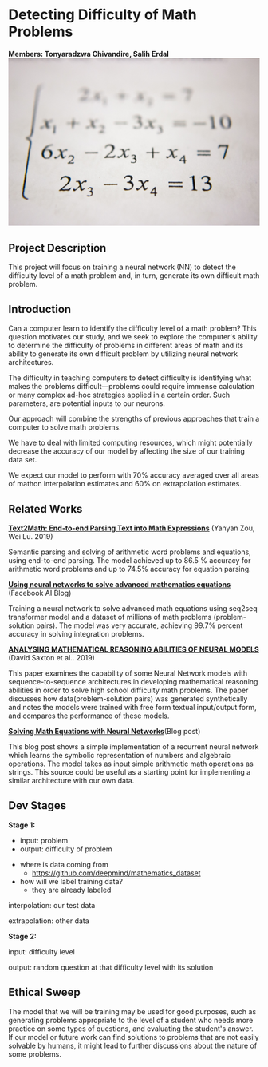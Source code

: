 # Detecting Difficulty of Math Problems
**Members: Tonyaradzwa Chivandire, Salih Erdal**
![](mathematics.jpeg)

## Project Description

This project will focus on training a neural network (NN) to detect the difficulty level of a math problem and, in turn, generate its own difficult math problem. 

## Introduction

Can a computer learn to identify the difficulty level of a math problem? This question motivates our study, and we seek to explore the computer's ability to determine the difficulty of problems in different areas of math and its ability to generate its own difficult problem by utilizing neural network architectures.

The difficulty in teaching computers to detect difficulty is identifying what makes the problems difficult—problems could require immense calculation or many complex ad-hoc strategies applied in a certain order. Such parameters, are potential inputs to our neurons. 

Our approach will combine the strengths of previous approaches that train a computer to solve math problems.

We have to deal with limited computing resources, which might potentially decrease the accuracy of our model by affecting the size of our training data set.

We expect our model to perform with 70% accuracy averaged over all areas of mathon interpolation estimates and 60% on extrapolation estimates. 

## Related Works
[**Text2Math: End-to-end Parsing Text into Math Expressions**](https://arxiv.org/abs/1910.06571)
(Yanyan Zou, Wei Lu. 2019)

Semantic parsing and solving of arithmetic word problems and equations, using end-to-end parsing. The model achieved up to 86.5 % accuracy for arithmetic word problems and up to 74.5% accuracy for equation parsing.

[**Using neural networks to solve advanced mathematics equations**](https://ai.facebook.com/blog/using-neural-networks-to-solve-advanced-mathematics-equations/)
(Facebook AI Blog)

Training a neural network to solve advanced math equations using seq2seq transformer model and a dataset of millions of math problems (problem-solution pairs). The model was very accurate, achieving 99.7% percent accuracy in solving integration problems.

[**ANALYSING MATHEMATICAL REASONING ABILITIES OF NEURAL MODELS**](https://openreview.net/pdf?id=H1gR5iR5FX) (David Saxton et al.. 2019)

This paper examines the capability of some Neural Network models with sequence-to-sequence architectures in developing mathematical reasoning abilities in order to solve high school difficulty math problems. The paper discusses how data(problem-solution pairs) was generated synthetically and notes the models were trained with free form textual input/output form, and compares the performance of these models.

[**Solving Math Equations with Neural Networks**](https://ai.plainenglish.io/solving-math-equations-with-neural-networks-f015351995e8)(Blog post)

This blog post shows a simple implementation of a recurrent neural network which learns the symbolic representation of numbers and algebraic operations. The model takes as input simple arithmetic math operations as strings. This source could be useful as a starting point for implementing a similar architecture with our own data.

## Dev Stages

**Stage 1:**
  - input: problem
  - output: difficulty of problem

* where is data coming from
  * https://github.com/deepmind/mathematics_dataset
* how will we label training data?
  * they are already labeled

interpolation: our test data

extrapolation: other data

**Stage 2:**

input: difficulty level

output: random question at that difficulty level with its solution

## Ethical Sweep

The model that we will be training may be used for good purposes, such as generating problems appropriate to the level of a student who needs more practice on some types of questions, and evaluating the student's answer. If our model or future work can find solutions to problems that are not easily solvable by humans, it might lead to further discussions about the nature of some problems.  
